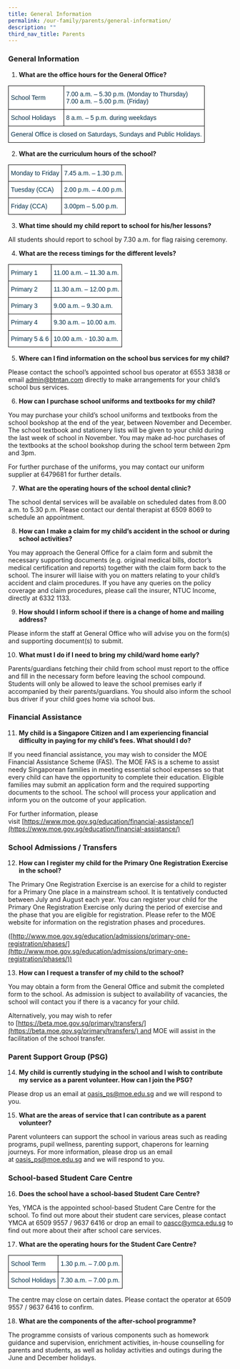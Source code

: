 ```yaml
---
title: General Information
permalink: /our-family/parents/general-information/
description: ""
third_nav_title: Parents
---
```

### General Information


1.  **What are the office hours for the General Office?**

<style type="text/css">
.tg  {border-collapse:collapse;border-spacing:0;}
.tg td{border-color:black;border-style:solid;border-width:1px;font-family:Arial, sans-serif;font-size:14px;
  overflow:hidden;padding:10px 5px;word-break:normal;}
.tg th{border-color:black;border-style:solid;border-width:1px;font-family:Arial, sans-serif;font-size:14px;
  font-weight:normal;overflow:hidden;padding:10px 5px;word-break:normal;}
.tg .tg-67ya{background-color:#FFF;color:#002D46;text-align:left;vertical-align:middle}
.tg .tg-vd2a{background-color:#FFF;color:#002D46;text-align:left;vertical-align:top}
</style>
<table class="tg">
<thead>
  <tr>
    <th class="tg-67ya">School Term<br></th>
    <th class="tg-vd2a"><span style="background-color:initial">7.00 a.m. – 5.30 p.m. (Monday to Thursday)</span><br><span style="background-color:initial">7.00 a.m. – 5.00 p.m. (Friday)</span></th>
  </tr>
</thead>
<tbody>
  <tr>
    <td class="tg-67ya">School Holidays<br></td>
    <td class="tg-67ya">8 a.m. – 5 p.m. during weekdays<br></td>
  </tr>
  <tr>
    <td class="tg-67ya" colspan="2">General Office is closed on Saturdays, Sundays and Public Holidays.<br></td>
  </tr>
</tbody>
</table>

2. **What are the curriculum hours of the school?**

<style type="text/css">
.tg  {border-collapse:collapse;border-spacing:0;}
.tg td{border-color:black;border-style:solid;border-width:1px;font-family:Arial, sans-serif;font-size:14px;
  overflow:hidden;padding:10px 5px;word-break:normal;}
.tg th{border-color:black;border-style:solid;border-width:1px;font-family:Arial, sans-serif;font-size:14px;
  font-weight:normal;overflow:hidden;padding:10px 5px;word-break:normal;}
.tg .tg-67ya{background-color:#FFF;color:#002D46;text-align:left;vertical-align:middle}
</style>
<table class="tg">
<thead>
  <tr>
    <th class="tg-67ya">Monday to Friday<br></th>
    <th class="tg-67ya">7.45 a.m. – 1.30 p.m.<br></th>
  </tr>
</thead>
<tbody>
  <tr>
    <td class="tg-67ya">Tuesday (CCA)<br></td>
    <td class="tg-67ya">2.00 p.m. – 4.00 p.m.<br></td>
  </tr>
  <tr>
    <td class="tg-67ya">Friday (CCA)</td>
    <td class="tg-67ya">3.00pm – 5.00 p.m.</td>
  </tr>
</tbody>
</table>

3. **What time should my child report to school for his/her lessons?**
    
All students should report to school by 7.30 a.m. for flag raising ceremony.
    

  

4. **What are the recess timings for the different levels?**

<style type="text/css">
.tg  {border-collapse:collapse;border-spacing:0;}
.tg td{border-color:black;border-style:solid;border-width:1px;font-family:Arial, sans-serif;font-size:14px;
  overflow:hidden;padding:10px 5px;word-break:normal;}
.tg th{border-color:black;border-style:solid;border-width:1px;font-family:Arial, sans-serif;font-size:14px;
  font-weight:normal;overflow:hidden;padding:10px 5px;word-break:normal;}
.tg .tg-67ya{background-color:#FFF;color:#002D46;text-align:left;vertical-align:middle}
</style>
<table class="tg">
<thead>
  <tr>
    <th class="tg-67ya">Primary 1<br></th>
    <th class="tg-67ya">11.00 a.m. – 11.30 a.m.<br></th>
  </tr>
</thead>
<tbody>
  <tr>
    <td class="tg-67ya">Primary 2<br></td>
    <td class="tg-67ya">11.30 a.m. – 12.00 p.m.<br></td>
  </tr>
  <tr>
    <td class="tg-67ya">Primary 3</td>
    <td class="tg-67ya">9.00 a.m. – 9.30 a.m.</td>
  </tr>
  <tr>
    <td class="tg-67ya">Primary 4</td>
    <td class="tg-67ya">9.30 a.m. – 10.00 a.m.</td>
  </tr>
  <tr>
    <td class="tg-67ya">Primary 5 &amp; 6</td>
    <td class="tg-67ya">10.00 a.m. - 10.30 a.m.</td>
  </tr>
</tbody>
</table>

5. **Where can I find information on the school bus services for my child?**
    
Please contact the school’s appointed school bus operator at 6553 3838 or email [admin@btntan.com](mailto:admin@btntan.com) directly to make arrangements for your child’s school bus services.
		
6. **How can I purchase school uniforms and textbooks for my child?**
    
You may purchase your child’s school uniforms and textbooks from the school bookshop at the end of the year, between November and December. The school textbook and stationery lists will be given to your child during the last week of school in November. You may make ad-hoc purchases of the textbooks at the school bookshop during the school term between 2pm and 3pm.
    
For further purchase of the uniforms, you may contact our uniform supplier at 6479681 for further details.

7. **What are the operating hours of the school dental clinic?**
    
The school dental services will be available on scheduled dates from 8.00 a.m. to 5.30 p.m. Please contact our dental therapist at 6509 8069 to schedule an appointment.
		
8. **How can I make a claim for my child’s accident in the school or during school activities?**
    
You may approach the General Office for a claim form and submit the necessary supporting documents (e.g. original medical bills, doctor’s medical certification and reports) together with the claim form back to the school. The insurer will liaise with you on matters relating to your child’s accident and claim procedures. If you have any queries on the policy coverage and claim procedures, please call the insurer, NTUC Income, directly at 6332 1133.
		
9. **How should I inform school if there is a change of home and mailing address?**
    
Please inform the staff at General Office who will advise you on the form(s) and supporting document(s) to submit.

10. **What must I do if I need to bring my child/ward home early?**
    
Parents/guardians fetching their child from school must report to the office and fill in the necessary form before leaving the school compound. Students will only be allowed to leave the school premises early if accompanied by their parents/guardians. You should also inform the school bus driver if your child goes home via school bus.

### Financial Assistance

11. **My child is a Singapore Citizen and I am experiencing financial difficulty in paying for my child’s fees. What should I do?**
    
If you need financial assistance, you may wish to consider the MOE Financial Assistance Scheme (FAS). The MOE FAS is a scheme to assist needy Singaporean families in meeting essential school expenses so that every child can have the opportunity to complete their education. Eligible families may submit an application form and the required supporting documents to the school. The school will process your application and inform you on the outcome of your application.
    
For further information, please visit [https://www.moe.gov.sg/education/financial-assistance/](https://www.moe.gov.sg/education/financial-assistance/)
		
### School Admissions / Transfers


12. **How can I register my child for the Primary One Registration Exercise in the school?**
    
The Primary One Registration Exercise is an exercise for a child to register for a Primary One place in a mainstream school. It is tentatively conducted between July and August each year. You can register your child for the Primary One Registration Exercise only during the period of exercise and the phase that you are eligible for registration. Please refer to the MOE website for information on the registration phases and procedures.
    
([http://www.moe.gov.sg/education/admissions/primary-one-registration/phases/](http://www.moe.gov.sg/education/admissions/primary-one-registration/phases/))

13. **How can I request a transfer of my child to the school?**
    
You may obtain a form from the General Office and submit the completed form to the school. As admission is subject to availability of vacancies, the school will contact you if there is a vacancy for your child.
    
Alternatively, you may wish to refer to [https://beta.moe.gov.sg/primary/transfers/](https://beta.moe.gov.sg/primary/transfers/) and MOE will assist in the facilitation of the school transfer.

### Parent Support Group (PSG)

14. **My child is currently studying in the school and I wish to contribute my service as a parent volunteer. How can I join the PSG?**
    
Please drop us an email at [oasis_ps@moe.edu.sg](mailto:oasis_ps@moe.edu.sg) and we will respond to you.

15. **What are the areas of service that I can contribute as a parent volunteer?**
    
Parent volunteers can support the school in various areas such as reading programs, pupil wellness, parenting support, chaperons for learning journeys. For more information, please drop us an email at [oasis_ps@moe.edu.sg](mailto:oasis_ps@moe.edu.sg) and we will respond to you.

### School-based Student Care Centre

16. **Does the school have a school-based Student Care Centre?**
    
Yes, YMCA is the appointed school-based Student Care Centre for the school. To find out more about their student care services, please contact YMCA at 6509 9557 / 9637 6416 or drop an email to oascc@ymca.edu.sg to find out more about their after school care services.

17. **What are the operating hours for the Student Care Centre?**

<style type="text/css">
.tg  {border-collapse:collapse;border-spacing:0;}
.tg td{border-color:black;border-style:solid;border-width:1px;font-family:Arial, sans-serif;font-size:14px;
  overflow:hidden;padding:10px 5px;word-break:normal;}
.tg th{border-color:black;border-style:solid;border-width:1px;font-family:Arial, sans-serif;font-size:14px;
  font-weight:normal;overflow:hidden;padding:10px 5px;word-break:normal;}
.tg .tg-67ya{background-color:#FFF;color:#002D46;text-align:left;vertical-align:middle}
</style>
<table class="tg">
<thead>
  <tr>
    <th class="tg-67ya">School Term<br></th>
    <th class="tg-67ya">1.30 p.m. – 7.00 p.m.<br></th>
  </tr>
</thead>
<tbody>
  <tr>
    <td class="tg-67ya">School Holidays<br></td>
    <td class="tg-67ya">7.30 a.m. – 7.00 p.m.</td>
  </tr>
</tbody>
</table>

The centre may close on certain dates. Please contact the operator at 6509 9557 / 9637 6416 to confirm.
    

  

18. **What are the components of the after-school programme?**
    
The programme consists of various components such as homework guidance and supervision, enrichment activities, in-house counselling for parents and students, as well as holiday activities and outings during the June and December holidays.
